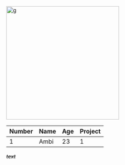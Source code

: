 <img scr="https://gitforwindows.org/img/gwindows_logo.png" width="300" height="300" alt="g">

 |Number|Name|Age|Project|
 |:---|:---|:---|:---|
 |1|Ambi|23|1|

~~*text*~~

